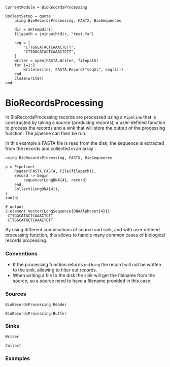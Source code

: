 ```@meta
CurrentModule = BioRecordsProcessing

DocTestSetup = quote
    using BioRecordsProcessing, FASTX, BioSequences
    
    dir = mktempdir()
    filepath = joinpath(dir, "test.fa")

    seq = [
        "CTTGGCATACTCAAACTCTT",
        "CTTGGCATACTCAAACTCTT",
    ]
    writer = open(FASTA.Writer, filepath)
    for i=1:2
        write(writer, FASTA.Record("seq$i", seq[i]))
    end
    close(writer)
end
```

# BioRecordsProcessing


In BioRecordsProcessing records are processed using a `Pipeline` that is constructed by taking a source (producing records),
a user-defined function to process the records and a sink that will store the output of the processing function. The pipeline can then be run.

In this example a FASTA file is read from the disk, the sequence is extracted from the records and collected in an array :

```jldoctest
using BioRecordsProcessing, FASTX, BioSequences

p = Pipeline(
    Reader(FASTX.FASTA, File(filepath)),
    record -> begin
        sequence(LongDNA{4}, record)
    end,
    Collect(LongDNA{4}),
)
run(p)

# output
2-element Vector{LongSequence{DNAAlphabet{4}}}:
 CTTGGCATACTCAAACTCTT
 CTTGGCATACTCAAACTCTT
```

By using different combinations of source and sink, and with user defined processing function, this allows
to handle many common cases of biological records processing.

### Conventions

- If the processing function returns `nothing` the record will not be written to the sink, allowing to filter out records.
- When writing a file to the disk the sink will get the filename from the source, so a source need to have a filename provided in this case. 

### Sources

```@docs
BioRecordsProcessing.Reader
```

```@docs
BioRecordsProcessing.Buffer
```

### Sinks

```@docs
Writer
```

```@docs
Collect
```

### Examples
